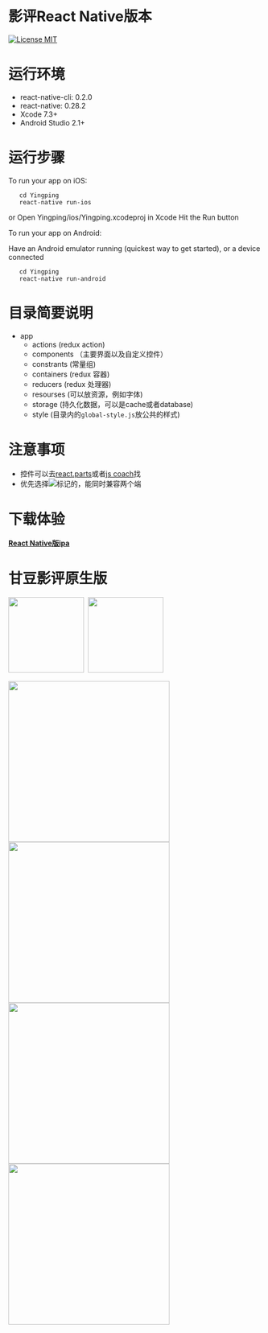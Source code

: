 影评React Native版本
==============

[![License MIT](https://img.shields.io/badge/license-MIT-green.svg?style=flat)](https://raw.githubusercontent.com/ibireme/YYKit/master/LICENSE)

运行环境
==============

* react-native-cli: 0.2.0
* react-native: 0.28.2
* Xcode 7.3+
* Android Studio 2.1+

运行步骤
==============

To run your app on iOS:

```
   cd Yingping
   react-native run-ios
```
   or
   Open Yingping/ios/Yingping.xcodeproj in Xcode
   Hit the Run button

To run your app on Android:

   Have an Android emulator running (quickest way to get started), or a device connected

```
   cd Yingping
   react-native run-android
```

目录简要说明
==============

* app
    * actions (redux action)
    * components （主要界面以及自定义控件）
    * constrants (常量组)
    * containers (redux 容器)
    * reducers (redux 处理器)
    * resourses  (可以放资源，例如字体)
    * storage (持久化数据，可以是cache或者database)
    * style (目录内的`global-style.js`放公共的样式)


注意事项
==============

* 控件可以去[react.parts](https://react.parts/native)或者[js coach](https://js.coach/react-native)找
* 优先选择![](http://res.cloudinary.com/boolron/image/upload/v1461061569/qggigmrimenmivnzzvzm.png)标记的，能同时兼容两个端

下载体验
==============
**[React Native版ipa](https://github.com/ganguo/yingping_rn/blob/master/Yingping.ipa)**


甘豆影评原生版
==============

[<img src="http://mobike.com/wp-content/themes/mobike/img/appstore.png" width="150">](https://itunes.apple.com/cn/app/gan-dou-ying-ping/id922429748?mt=8)&nbsp;
[<img src="http://mobike.com/wp-content/themes/mobike/img/android-badge.png" width="150">](http://fusion.qq.com/cgi-bin/qzapps/unified_jump?appid=11240196&isTimeline=false&actionFlag=0&params=pname%3Dio.ganguo.movie%26versioncode%3D3%26channelid%3D%26actionflag%3D0&from=singlemessage&isappinstalled=1)

<img src="http://a4.mzstatic.com/us/r30/Purple18/v4/4f/cd/d4/4fcdd44f-e56f-1c54-6cbd-fbb1985bea9d/screen696x696.jpeg" width="320">  <img src="http://a4.mzstatic.com/us/r30/Purple30/v4/15/57/ff/1557ff10-9768-0ff4-5edf-e13e1b0025e5/screen696x696.jpeg" width="320"> <br/>
<img src="http://a2.mzstatic.com/us/r30/Purple18/v4/0e/38/40/0e384056-9447-024f-2e56-23e3c1544bc9/screen696x696.jpeg" width="320">  <img src="http://a2.mzstatic.com/us/r30/Purple20/v4/44/d4/ec/44d4ece2-1153-c58a-b5d8-c1d80d5087fd/screen696x696.jpeg" width="320">


